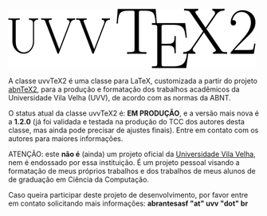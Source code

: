 ![uvvTeX2](https://github.com/uvv-computacao/uvvtex2/blob/master/logo/uvvTeX2_300.png)

A classe uvvTeX2 é uma classe para LaTeX, customizada a partir do projeto
[abnTeX2](http://www.abntex.net.br/), para a produção e formatação dos trabalhos
acadêmicos da Universidade Vila Velha (UVV), de acordo com as normas da ABNT.

O status atual da classe uvvTeX2 é: **EM PRODUÇÃO**, e a versão mais nova é
a **1.2.0** (já foi validada e testada na produção do TCC dos autores desta
classe, mas ainda pode precisar de ajustes finais). Entre em contato com os
autores para maiores informações.

ATENÇÃO: este **não é** (ainda) um projeto oficial da
[Universidade Vila Velha](https://www.uvv.br/), nem é endossado por essa
instituição. É um projeto pessoal visando a formatação de meus próprios trabalhos
e dos trabalhos de meus alunos de de graduação em Ciência da Computação.

Caso queira participar deste projeto de desenvolvimento, por favor entre em
contato solicitando mais informações: **abrantesasf "at" uvv "dot" br**

